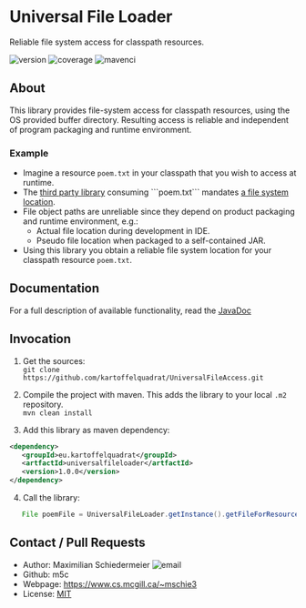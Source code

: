 # Universal File Loader

Reliable file system access for classpath resources.

![version](https://img.shields.io/badge/version-1.0.0-brightgreen)
![coverage](https://img.shields.io/badge/coverage-100%25-brightgreen)
![mavenci](https://github.com/m5c/UniversalFileLoader/actions/workflows/maven.yml/badge.svg)



## About

This library provides file-system access for classpath resources, using the OS provided buffer directory. Resulting access is reliable and independent of program packaging and runtime environment.
 
### Example

 * Imagine a resource ```poem.txt``` in your classpath that you wish to access at runtime.
 * The [third party library](https://download.eclipse.org/modeling/emf/emf/javadoc/2.4.2/org/eclipse/emf/ecore/resource/ResourceSet.html#getResource(org.eclipse.emf.common.util.URI,%20boolean)) consuming ```poem.txt``` mandates [a file system location](https://docs.oracle.com/javase/7/docs/api/java/io/File.html).
 * File object paths are unreliable since they depend on product packaging and runtime environment, e.g.:
    * Actual file location during development in IDE.
    * Pseudo file location when packaged to a self-contained JAR.
 * Using this library you obtain a reliable file system location for your classpath resource ```poem.txt```.
 
## Documentation

For a full description of available functionality, read the [JavaDoc](https://m5c.github.io/UniversalFileLoader/eu/kartoffelquadrat/ufl/package-summary.html)

## Invocation

 1. Get the sources:  
```git clone https://github.com/kartoffelquadrat/UniversalFileAccess.git```

 2. Compile the project with maven. This adds the library to your local ```.m2``` repository.  
```mvn clean install```
 
 3. Add this library as maven dependency:  
 ```xml
<dependency> 
    <groupId>eu.kartoffelquadrat</groupId>
    <artfactId>universalfileloader</artfactId>
    <version>1.0.0</version>
</dependency> 
```

 4. Call the library:
 ```java
    File poemFile = UniversalFileLoader.getInstance().getFileForResource("poem.txt");
```

## Contact / Pull Requests

 * Author: Maximilian Schiedermeier ![email](email.png)
 * Github: m5c
 * Webpage: https://www.cs.mcgill.ca/~mschie3
 * License: [MIT](https://opensource.org/licenses/MIT)

